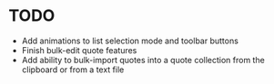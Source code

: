# TODO

- Add animations to list selection mode and toolbar buttons
- Finish bulk-edit quote features
- Add ability to bulk-import quotes into a quote collection from the clipboard or from a text file

